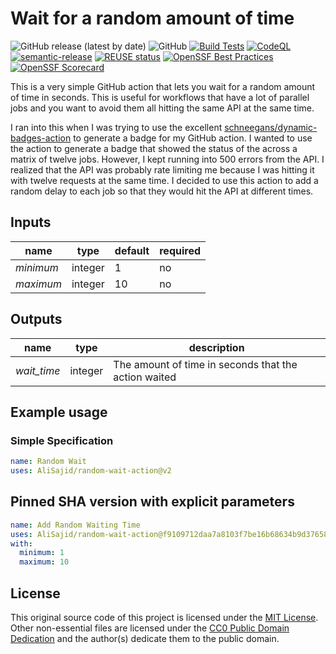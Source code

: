 <!--
SPDX-FileCopyrightText: 2022 - 2025 Ali Sajid Imami

SPDX-License-Identifier: MIT
-->

# Wait for a random amount of time

![GitHub release (latest by date)](https://img.shields.io/github/v/release/AliSajid/random-wait-action)
![GitHub](https://img.shields.io/github/license/AliSajid/random-wait-action)
[![Build Tests](https://github.com/AliSajid/random-wait-action/actions/workflows/test.yaml/badge.svg)](https://github.com/AliSajid/random-wait-action/actions/workflows/test.yaml)
[![CodeQL](https://github.com/AliSajid/random-wait-action/actions/workflows/codeql-analysis.yaml/badge.svg)](https://github.com/AliSajid/random-wait-action/actions/workflows/codeql-analysis.yaml)
[![semantic-release](https://img.shields.io/badge/%20%20%F0%9F%93%A6%F0%9F%9A%80-semantic--release-e10079.svg)](https://github.com/semantic-release/semantic-release)
[![REUSE status](https://api.reuse.software/badge/github.com/AliSajid/random-wait-action)](https://api.reuse.software/info/github.com/AliSajid/random-wait-action)
[![OpenSSF Best Practices](https://www.bestpractices.dev/projects/9500/badge)](https://www.bestpractices.dev/projects/9500)
[![OpenSSF Scorecard](https://api.scorecard.dev/projects/github.com/AliSajid/random-wait-action/badge)](https://scorecard.dev/viewer/?uri=github.com/AliSajid/random-wait-action)

This is a very simple GitHub action that lets you wait for a random amount of
time in seconds. This is useful for workflows that have a lot of parallel jobs
and you want to avoid them all hitting the same API at the same time.

I ran into this when I was trying to use the excellent
[schneegans/dynamic-badges-action](https://github.com/schneegans/dynamic-badges-action)
to generate a badge for my GitHub action. I wanted to use the action to generate a badge that showed the status of
the across a matrix of twelve jobs. However, I kept running into 500 errors from the API. I realized that the API was
probably rate limiting me because I was hitting it with twelve requests at the same time. I decided to use this action
to add a random delay to each job so that they would hit the API at different times.

## Inputs

| name      | type    | default | required |
| --------- | ------- | ------- | -------- |
| _minimum_ | integer | 1       | no       |
| _maximum_ | integer | 10      | no       |

## Outputs

| name        | type    | description                                          |
| ----------- | ------- | ---------------------------------------------------- |
| _wait_time_ | integer | The amount of time in seconds that the action waited |

## Example usage

### Simple Specification

```yaml
name: Random Wait
uses: AliSajid/random-wait-action@v2
```

## Pinned SHA version with explicit parameters

```yaml
name: Add Random Waiting Time
uses: AliSajid/random-wait-action@f9109712daa7a8103f7be16b68634b9d376587a7 # v2.4.1
with:
  minimum: 1
  maximum: 10
```

## License

This original source code of this project is licensed under the [MIT License](LICENSES/MIT.txt). Other non-essential files are licensed under the [CC0 Public Domain Dedication](LICENSES/CC0-1.0.txt) and the author(s) dedicate them to the public domain.
